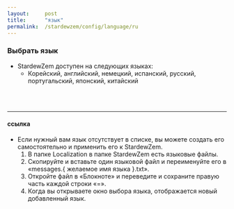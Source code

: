 ```yaml
---
layout:     post
title:      "язык"
permalink:  /stardewzem/config/language/ru
---
```


### **Выбрать язык**

* StardewZem доступен на следующих языках:
  * Корейский, английский, немецкий, испанский, русский, португальский, японский, китайский

<br/>
<br/>

---
#### **ссылка**
  
* Если нужный вам язык отсутствует в списке, вы можете создать его самостоятельно и применить его к StardewZem.
  1. В папке Localization в папке StardewZem есть языковые файлы.
  2. Скопируйте и вставьте один языковой файл и переименуйте его в «messages.{ желаемое имя языка }.txt».
  3. Откройте файл в «Блокноте» и переведите и сохраните правую часть каждой строки «=».
  4. Когда вы открываете окно выбора языка, отображается новый добавленный язык.

<br/>
<br/>

